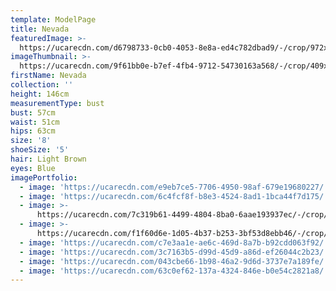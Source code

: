 ```yaml
---
template: ModelPage
title: Nevada
featuredImage: >-
  https://ucarecdn.com/d6798733-0cb0-4053-8e8a-ed4c782dbad9/-/crop/972x550/0,36/-/preview/
imageThumbnail: >-
  https://ucarecdn.com/9f61bb0e-b7ef-4fb4-9712-54730163a568/-/crop/409x580/296,34/-/preview/
firstName: Nevada
collection: ''
height: 146cm
measurementType: bust
bust: 57cm
waist: 51cm
hips: 63cm
size: '8'
shoeSize: '5'
hair: Light Brown
eyes: Blue
imagePortfolio:
  - image: 'https://ucarecdn.com/e9eb7ce5-7706-4950-98af-679e19680227/'
  - image: 'https://ucarecdn.com/6c4fcf8f-b8e3-4524-8ad1-1bca44f7d175/'
  - image: >-
      https://ucarecdn.com/7c319b61-4499-4804-8ba0-6aae193937ec/-/crop/620x814/0,116/-/preview/
  - image: >-
      https://ucarecdn.com/f1f60d6e-1d05-4b37-b253-3bf53d8ebb46/-/crop/972x596/0,52/-/preview/
  - image: 'https://ucarecdn.com/c7e3aa1e-ae6c-469d-8a7b-b92cdd063f92/'
  - image: 'https://ucarecdn.com/3c7163b5-d99d-45d9-a86d-ef26044c2b23/'
  - image: 'https://ucarecdn.com/043cbe66-1b98-46a2-9d6d-3737e7a189fe/'
  - image: 'https://ucarecdn.com/63c0ef62-137a-4324-846e-b0e54c2821a8/'
---
```


